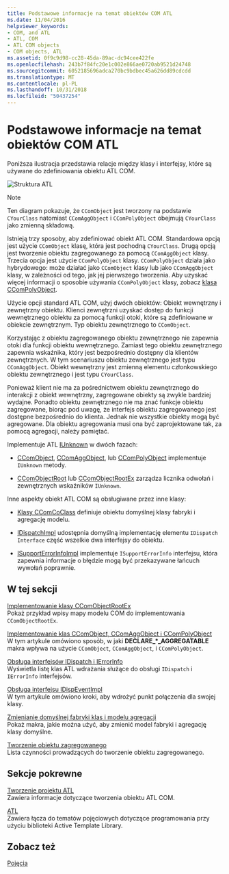 ```yaml
---
title: Podstawowe informacje na temat obiektów COM ATL
ms.date: 11/04/2016
helpviewer_keywords:
- COM, and ATL
- ATL, COM
- ATL COM objects
- COM objects, ATL
ms.assetid: 0f9c9d98-cc28-45da-89ac-dc94cee422fe
ms.openlocfilehash: 243b7f84fc20e1c002e866ae0720ab9521d24748
ms.sourcegitcommit: 6052185696adca270bc9bdbec45a626dd89cdcdd
ms.translationtype: MT
ms.contentlocale: pl-PL
ms.lasthandoff: 10/31/2018
ms.locfileid: "50437254"
---
```

# <a name="fundamentals-of-atl-com-objects"></a>Podstawowe informacje na temat obiektów COM ATL

Poniższa ilustracja przedstawia relacje między klasy i interfejsy, które są używane do zdefiniowania obiektu ATL COM.

![Struktura ATL](../atl/media/vc307y1.gif "vc307y1")

> [!NOTE]
>  Ten diagram pokazuje, że `CComObject` jest tworzony na podstawie `CYourClass` natomiast `CComAggObject` i `CComPolyObject` obejmują `CYourClass` jako zmienną składową.

Istnieją trzy sposoby, aby zdefiniować obiekt ATL COM. Standardowa opcją jest użycie `CComObject` klasę, która jest pochodną `CYourClass`. Drugą opcją jest tworzenie obiektu zagregowanego za pomocą `CComAggObject` klasy. Trzecia opcja jest użycie `CComPolyObject` klasy. `CComPolyObject` działa jako hybrydowego: może działać jako `CComObject` klasy lub jako `CComAggObject` klasy, w zależności od tego, jak jej pierwszego tworzenia. Aby uzyskać więcej informacji o sposobie używania `CComPolyObject` klasy, zobacz [klasa CComPolyObject](../atl/reference/ccompolyobject-class.md).

Użycie opcji standard ATL COM, użyj dwóch obiektów: Obiekt wewnętrzny i zewnętrzny obiektu. Klienci zewnętrzni uzyskać dostęp do funkcji wewnętrznego obiektu za pomocą funkcji otoki, które są zdefiniowane w obiekcie zewnętrznym. Typ obiektu zewnętrznego to `CComObject`.

Korzystając z obiektu zagregowanego obiektu zewnętrznego nie zapewnia otoki dla funkcji obiektu wewnętrznego. Zamiast tego obiektu zewnętrznego zapewnia wskaźnika, który jest bezpośrednio dostępny dla klientów zewnętrznych. W tym scenariuszu obiektu zewnętrznego jest typu `CComAggObject`. Obiekt wewnętrzny jest zmienną elementu członkowskiego obiektu zewnętrznego i jest typu `CYourClass`.

Ponieważ klient nie ma za pośrednictwem obiektu zewnętrznego do interakcji z obiekt wewnętrzny, zagregowane obiekty są zwykle bardziej wydajne. Ponadto obiektu zewnętrznego nie ma znać funkcje obiektu zagregowane, biorąc pod uwagę, że interfejs obiektu zagregowanego jest dostępne bezpośrednio do klienta. Jednak nie wszystkie obiekty mogą być agregowane. Dla obiektu agregowania musi ona być zaprojektowane tak, za pomocą agregacji, należy pamiętać.

Implementuje ATL [IUnknown](/windows/desktop/api/unknwn/nn-unknwn-iunknown) w dwóch fazach:

- [CComObject](../atl/reference/ccomobject-class.md), [CComAggObject](../atl/reference/ccomaggobject-class.md), lub [CComPolyObject](../atl/reference/ccompolyobject-class.md) implementuje `IUnknown` metody.

- [CComObjectRoot](../atl/reference/ccomobjectroot-class.md) lub [CComObjectRootEx](../atl/reference/ccomobjectrootex-class.md) zarządza licznika odwołań i zewnętrznych wskaźników `IUnknown`.

Inne aspekty obiekt ATL COM są obsługiwane przez inne klasy:

- [Klasy CComCoClass](../atl/reference/ccomcoclass-class.md) definiuje obiektu domyślnej klasy fabryki i agregację modelu.

- [IDispatchImpl](../atl/reference/idispatchimpl-class.md) udostępnia domyślną implementację elementu `IDispatch Interface` część wszelkie dwa interfejsy do obiektu.

- [ISupportErrorInfoImpl](../atl/reference/isupporterrorinfoimpl-class.md) implementuje `ISupportErrorInfo` interfejsu, która zapewnia informacje o błędzie mogą być przekazywane łańcuch wywołań poprawnie.

## <a name="in-this-section"></a>W tej sekcji

[Implementowanie klasy CComObjectRootEx](../atl/implementing-ccomobjectrootex.md)<br/>
Pokaż przykład wpisy mapy modelu COM do implementowania `CComObjectRootEx`.

[Implementowanie klas CComObject, CComAggObject i CComPolyObject](../atl/implementing-ccomobject-ccomaggobject-and-ccompolyobject.md)<br/>
W tym artykule omówiono sposób, w jaki **DECLARE_\*_AGGREGATABLE** makra wpływa na użycie `CComObject`, `CComAggObject`, i `CComPolyObject`.

[Obsługa interfejsów IDispatch i IErrorInfo](../atl/supporting-idispatch-and-ierrorinfo.md)<br/>
Wyświetla listę klas ATL wdrażania służące do obsługi `IDispatch` i `IErrorInfo` interfejsów.

[Obsługa interfejsu IDispEventImpl](../atl/supporting-idispeventimpl.md)<br/>
W tym artykule omówiono kroki, aby wdrożyć punkt połączenia dla swojej klasy.

[Zmienianie domyślnej fabryki klas i modelu agregacji](../atl/changing-the-default-class-factory-and-aggregation-model.md)<br/>
Pokaż makra, jakie można użyć, aby zmienić model fabryki i agregację klasy domyślne.

[Tworzenie obiektu zagregowanego](../atl/creating-an-aggregated-object.md)<br/>
Lista czynności prowadzących do tworzenie obiektu zagregowanego.

## <a name="related-sections"></a>Sekcje pokrewne

[Tworzenie projektu ATL](../atl/reference/creating-an-atl-project.md)<br/>
Zawiera informacje dotyczące tworzenia obiektu ATL COM.

[ATL](../atl/active-template-library-atl-concepts.md)<br/>
Zawiera łącza do tematów pojęciowych dotyczące programowania przy użyciu biblioteki Active Template Library.

## <a name="see-also"></a>Zobacz też

[Pojęcia](../atl/active-template-library-atl-concepts.md)

